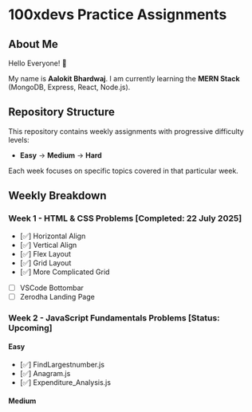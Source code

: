# 100xdevs Practice Assignments

## About Me
Hello Everyone! 👋

My name is **Aalokit Bhardwaj**. I am currently learning the **MERN Stack** (MongoDB, Express, React, Node.js).

## Repository Structure
This repository contains weekly assignments with progressive difficulty levels:
- **Easy** → **Medium** → **Hard**

Each week focuses on specific topics covered in that particular week.

## Weekly Breakdown

### Week 1 - HTML & CSS Problems [Completed: 22 July 2025]
- [✅] Horizontal Align
- [✅] Vertical Align
- [✅] Flex Layout
- [✅] Grid Layout
- [✅] More Complicated Grid
- [ ] VSCode Bottombar
- [ ] Zerodha Landing Page

### Week 2 - JavaScript Fundamentals Problems [Status: Upcoming]
#### Easy
- [✅] FindLargestnumber.js
- [✅] Anagram.js
- [✅] Expenditure_Analysis.js

#### Medium
